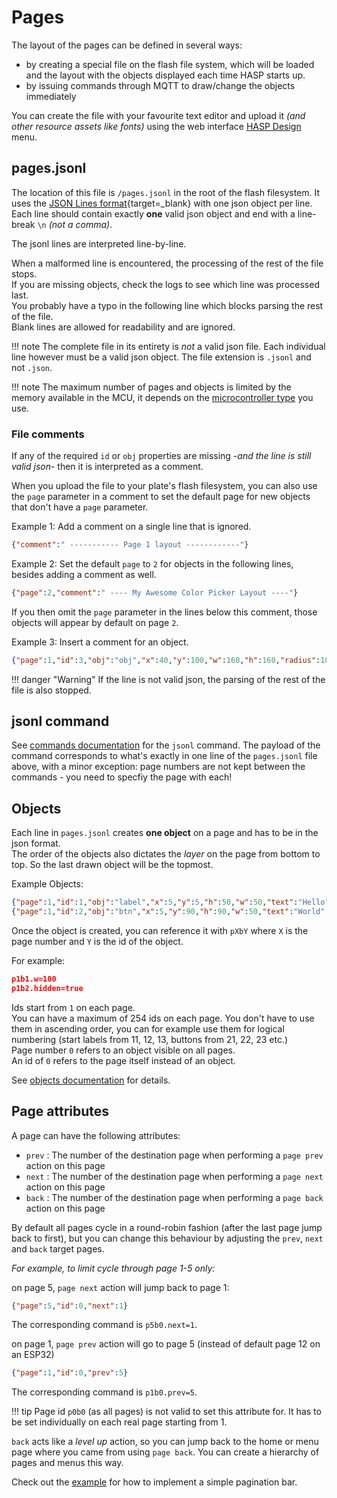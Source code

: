 # Pages

The layout of the pages can be defined in several ways:

- by creating a special file on the flash file system, which will be loaded and the layout with the objects displayed each time HASP starts up.
- by issuing commands through MQTT to draw/change the objects immediately

You can create the file with your favourite text editor and upload it *(and other resource assets like fonts)* using the web interface [HASP Design](../firmware/configuration/hasp.md) menu.

## pages.jsonl

The location of this file is `/pages.jsonl` in the root of the flash filesystem. 
It uses the [JSON Lines format](https://jsonlines.org/){target=_blank} with one json object per line. 
Each line should contain exactly **one** valid json object and end with a line-break `\n` *(not a comma)*.

The jsonl lines are interpreted line-by-line.

When a malformed line is encountered, the processing of the rest of the file stops.    
If you are missing objects, check the logs to see which line was processed last.    
You probably have a typo in the following line which blocks parsing the rest of the file.  
Blank lines are allowed for readability and are ignored.

!!! note
    The complete file in its entirety is *not* a valid json file.
    Each individual line however must be a valid json object.
    The file extension is `.jsonl` and not `.json`.

!!! note
    The maximum number of pages and objects is limited by the memory available in the MCU, it depends on the [microcontroller type](../index.md#features) you use.

    
### File comments

If any of the required `id` or `obj` properties are missing -*and the line is still valid json*- then it is interpreted as a comment.

When you upload the file to your plate's flash filesystem, you can also use the `page` parameter in a comment to set the default page for new objects that don't have a `page` parameter.

Example 1: Add a comment on a single line that is ignored.

```json linenums="1"
{"comment":" ----------- Page 1 layout ------------"}
```

Example 2: Set the default `page` to `2` for objects in the following lines, besides adding a comment as well.

```json linenums="1"
{"page":2,"comment":" ---- My Awesome Color Picker Layout ----"}
```
If you then omit the `page` parameter in the lines below this comment, those objects will appear by default on page `2`.


Example 3: Insert a comment for an object.

```json linenums="1"
{"page":1,"id":3,"obj":"obj","x":40,"y":100,"w":160,"h":160,"radius":100,"opacity":100,"border_opa":160,"border_width":4,"comment":"touch-catcher"}
```

!!! danger "Warning"
    If the line is not valid json, the parsing of the rest of the file is also stopped.

## jsonl command

See [commands documentation](../commands/global.md#jsonl) for the `jsonl` command. The payload of the command corresponds to what's exactly in one line of the `pages.jsonl` file above, with a minor exception: page numbers are not kept between the commands - you need to specfiy the page with each!

<!-- Fixed in 0.6.3
!!! warning
    Some integrations like the [custom component for Home Assistant](../../integrations/home-assistant/howto/) can store the `pages.jsonl` centrally for your plates, in such cases you have the to specify the page number for each object, as those files are actually parsed line by line using the `jsonl` command.
-->

## Objects
Each line in `pages.jsonl` creates **one object** on a page and has to be in the json format.  
The order of the objects also dictates the *layer* on the page from bottom to top. So the last drawn object will be the topmost.

Example Objects:

```json linenums="1"
{"page":1,"id":1,"obj":"label","x":5,"y":5,"h":50,"w":50,"text":"Hello","enabled":true,"hidden":false}
{"page":1,"id":2,"obj":"btn","x":5,"y":90,"h":90,"w":50,"text":"World","enabled":false,"hidden":false}
```

Once the object is created, you can reference it with `pXbY` where `X` is the page number and `Y` is the id of the object.

For example:
```json linenums="1"
p1b1.w=100
p1b2.hidden=true
```

Ids start from `1` on each page.    
You can have a maximum of 254 ids on each page. You don't have to use them in ascending order, you can for example use them for logical numbering (start labels from 11, 12, 13, buttons from 21, 22, 23 etc.)   
Page number `0` refers to an object visible on all pages.   
An id of `0` refers to the page itself instead of an object.   

<!-- page 0 is always on top of other pages
!!! tip
    If you add the objects on the page `0` last, you ensure that they will be always be visible on top of all other pages.
-->

See [objects documentation](objects.md) for details.

## Page attributes

A page can have the following attributes:
 
- `prev` : The number of the destination page when performing a `page prev` action on this page
- `next` : The number of the destination page when performing a `page next` action on this page
- `back` : The number of the destination page when performing a `page back` action on this page

By default all pages cycle in a round-robin fashion (after the last page jump back to first), but you can change this behaviour by adjusting the `prev`, `next` and `back` target pages.

_For example, to limit cycle through page 1-5 only:_

on page 5, `page next` action will jump back to page 1:
```json linenums="1"
{"page":5,"id":0,"next":1}
```
The corresponding command is `p5b0.next=1`.


on page 1, `page prev` action will go to page 5 (instead of default page 12 on an ESP32)
```json linenums="1"
{"page":1,"id":0,"prev":5}
```
The corresponding command is `p1b0.prev=5`.

!!! tip
    Page id `p0b0` (as all pages) is not valid to set this attribute for. It has to be set individually on each real page starting from 1. 

`back` acts like a _level up_ action, so you can jump back to the home or menu page where you came from using `page back`. You can create a hierarchy of pages and menus this way.

Check out the [example](../examples/pagination.md) for how to implement a simple pagination bar.   



